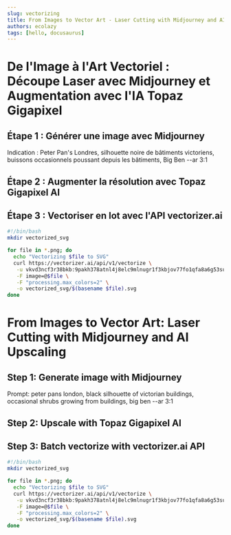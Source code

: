 ```yaml
---
slug: vectorizing
title: From Images to Vector Art - Laser Cutting with Midjourney and AI Upscaling
authors: ecolazy
tags: [hello, docusaurus]
---
```


# De l'Image à l'Art Vectoriel : Découpe Laser avec Midjourney et Augmentation avec l'IA Topaz Gigapixel
## Étape 1 : Générer une image avec Midjourney
Indication : Peter Pan's Londres, silhouette noire de bâtiments victoriens, buissons occasionnels poussant depuis les bâtiments, Big Ben --ar 3:1

## Étape 2 : Augmenter la résolution avec Topaz Gigapixel AI

## Étape 3 : Vectoriser en lot avec l'API vectorizer.ai
``` bash
#!/bin/bash
mkdir vectorized_svg

for file in *.png; do
  echo "Vectorizing $file to SVG"
  curl https://vectorizer.ai/api/v1/vectorize \
   -u vkvd3ncf3r38bkb:9pakh378atnl4j8elc9mlnugr1f3kbjov77fo1qfa8a6g53su5k0 \
   -F image=@$file \
   -F "processing.max_colors=2" \
   -o vectorized_svg/$(basename $file).svg
done


```

# From Images to Vector Art: Laser Cutting with Midjourney and AI Upscaling
## Step 1: Generate image with Midjourney

Prompt: peter pans london, black silhouette of victorian buildings, occasional shrubs growing from buildings, big ben --ar 3:1

##  Step 2: Upscale with Topaz Gigapixel AI


##  Step 3: Batch vectorize with vectorizer.ai API
``` bash
#!/bin/bash
mkdir vectorized_svg

for file in *.png; do
  echo "Vectorizing $file to SVG"
  curl https://vectorizer.ai/api/v1/vectorize \
   -u vkvd3ncf3r38bkb:9pakh378atnl4j8elc9mlnugr1f3kbjov77fo1qfa8a6g53su5k0 \
   -F image=@$file \
   -F "processing.max_colors=2" \
   -o vectorized_svg/$(basename $file).svg
done


```


